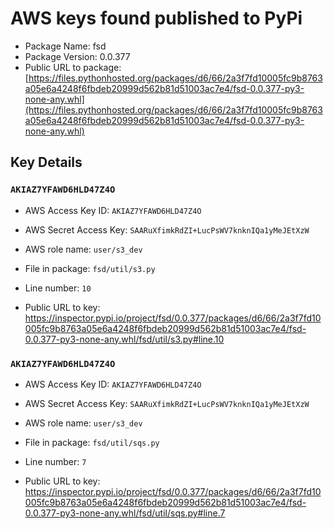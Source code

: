 # AWS keys found published to PyPi

* Package Name: fsd
* Package Version: 0.0.377
* Public URL to package: [https://files.pythonhosted.org/packages/d6/66/2a3f7fd10005fc9b8763a05e6a4248f6fbdeb20999d562b81d51003ac7e4/fsd-0.0.377-py3-none-any.whl](https://files.pythonhosted.org/packages/d6/66/2a3f7fd10005fc9b8763a05e6a4248f6fbdeb20999d562b81d51003ac7e4/fsd-0.0.377-py3-none-any.whl)

## Key Details

### `AKIAZ7YFAWD6HLD47Z4O`

* AWS Access Key ID: `AKIAZ7YFAWD6HLD47Z4O`
* AWS Secret Access Key: `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` 
* AWS role name: `user/s3_dev`
* File in package: `fsd/util/s3.py`
* Line number: `10`

* Public URL to key: https://inspector.pypi.io/project/fsd/0.0.377/packages/d6/66/2a3f7fd10005fc9b8763a05e6a4248f6fbdeb20999d562b81d51003ac7e4/fsd-0.0.377-py3-none-any.whl/fsd/util/s3.py#line.10



### `AKIAZ7YFAWD6HLD47Z4O`

* AWS Access Key ID: `AKIAZ7YFAWD6HLD47Z4O`
* AWS Secret Access Key: `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` 
* AWS role name: `user/s3_dev`
* File in package: `fsd/util/sqs.py`
* Line number: `7`

* Public URL to key: https://inspector.pypi.io/project/fsd/0.0.377/packages/d6/66/2a3f7fd10005fc9b8763a05e6a4248f6fbdeb20999d562b81d51003ac7e4/fsd-0.0.377-py3-none-any.whl/fsd/util/sqs.py#line.7


